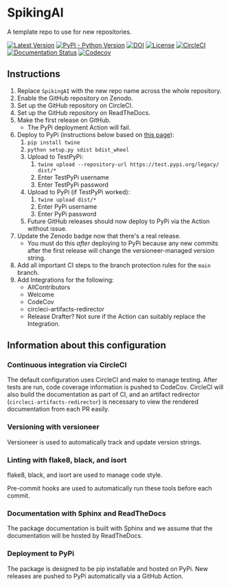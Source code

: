 # SpikingAI
A template repo to use for new repositories.

[![Latest Version](https://img.shields.io/pypi/v/SpikingAI.svg)](https://pypi.python.org/pypi/SpikingAI/)
[![PyPI - Python Version](https://img.shields.io/pypi/pyversions/SpikingAI.svg)](https://pypi.python.org/pypi/SpikingAI/)
[![DOI](https://zenodo.org/badge/111111.svg)](https://zenodo.org/badge/latestdoi/111111)
[![License](https://img.shields.io/badge/License-LGPL%202.1-blue.svg)](https://opensource.org/licenses/LGPL-2.1)
[![CircleCI](https://circleci.com/gh/SpikingAI/SpikingAI.svg?style=shield)](https://circleci.com/gh/SpikingAI/SpikingAI)
[![Documentation Status](https://readthedocs.org/projects/SpikingAI/badge/?version=latest)](http://SpikingAI.readthedocs.io/en/latest/?badge=latest)
[![Codecov](https://codecov.io/gh/SpikingAI/SpikingAI/branch/main/graph/badge.svg)](https://codecov.io/gh/SpikingAI/SpikingAI)

## Instructions

1. Replace `SpikingAI` with the new repo name across the whole repository.
1. Enable the GitHub repository on Zenodo.
1. Set up the GitHub repository on CircleCI.
1. Set up the GitHub repository on ReadTheDocs.
1. Make the first release on GitHub.
    - The PyPi deployment Action will fail.
1. Deploy to PyPi (instructions below based on [this page](https://realpython.com/pypi-publish-python-package/#publishing-to-pypi)):
    1. `pip install twine`
    1. `python setup.py sdist bdist_wheel`
    1. Upload to TestPyPi:
        1. `twine upload --repository-url https://test.pypi.org/legacy/ dist/*`
        1. Enter TestPyPi username
        1. Enter TestPyPi password
    1. Upload to PyPi (if TestPyPi worked):
        1. `twine upload dist/*`
        1. Enter PyPi username
        1. Enter PyPi password
    1. Future GitHub releases should now deploy to PyPi via the Action without issue.
1. Update the Zenodo badge now that there's a real release.
    - You must do this _after_ deploying to PyPi because any new commits
      after the first release will change the versioneer-managed version string.
1. Add all important CI steps to the branch protection rules for the `main` branch.
1. Add Integrations for the following:
    - AllContributors
    - Welcome
    - CodeCov
    - circleci-artifacts-redirector
    - Release Drafter? Not sure if the Action can suitably replace the Integration.

## Information about this configuration

### Continuous integration via CircleCI

The default configuration uses CircleCI and make to manage testing.
After tests are run, code coverage information is pushed to CodeCov.
CircleCI will also build the documentation as part of CI, and an artifact redirector
(`circleci-artifacts-redirector`) is necessary to view the rendered documentation from each PR easily.

### Versioning with versioneer

Versioneer is used to automatically track and update version strings.

### Linting with flake8, black, and isort

flake8, black, and isort are used to manage code style.

Pre-commit hooks are used to automatically run these tools before each commit.

### Documentation with Sphinx and ReadTheDocs

The package documentation is built with Sphinx and we assume that the documentation will be hosted by ReadTheDocs.

### Deployment to PyPi

The package is designed to be pip installable and hosted on PyPi.
New releases are pushed to PyPi automatically via a GitHub Action.

